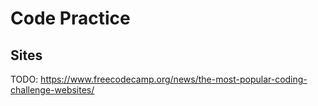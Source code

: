 # Code Practice

## Sites

TODO: https://www.freecodecamp.org/news/the-most-popular-coding-challenge-websites/
